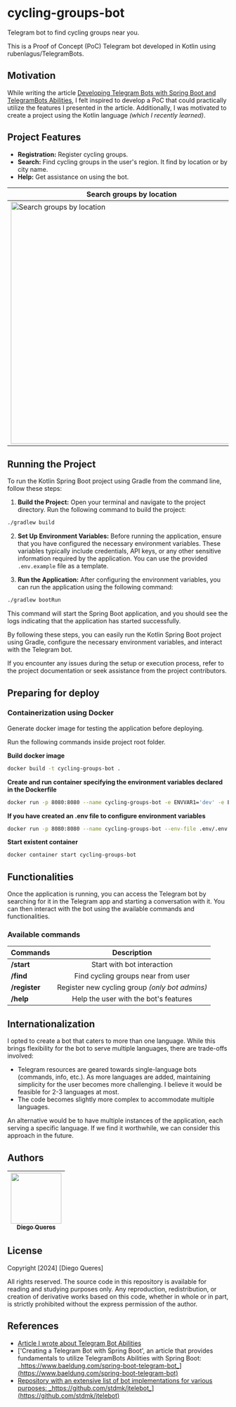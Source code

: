 # cycling-groups-bot

Telegram bot to find cycling groups near you.

This is a Proof of Concept (PoC) Telegram bot developed in Kotlin using rubenlagus/TelegramBots. 

## Motivation

While writing the article [Developing Telegram Bots with Spring Boot and TelegramBots Abilities](#), I felt inspired to develop a PoC that could practically utilize the features I presented in the article. Additionally, I was motivated to create a project using the Kotlin language _(which I recently learned)_.

## Project Features

- **Registration:** Register cycling groups.
- **Search:** Find cycling groups in the user's region. It find by location or by city name.
- **Help:** Get assistance on using the bot.

| Search groups by location | Help | Search groups by city name | 
|----------|:-------------:|------:|
| <img src="doc/imgs/Screenrecorder-2024-06-08-18-28-24-293.gif" alt="Search groups by location" width="auto" height="550">| <img src="doc/imgs/Screenrecorder-2024-06-08-18-29-14-374.gif" alt="Help" width="auto" height="550"> | <img src="doc/imgs/Screenrecorder-2024-06-08-18-32-57-500.gif" alt="Search groups by city name" width="auto" height="550"> |

## Running the Project

To run the Kotlin Spring Boot project using Gradle from the command line, follow these steps:

1. **Build the Project:**
Open your terminal and navigate to the project directory.
Run the following command to build the project:
```bash
./gradlew build
```
2. **Set Up Environment Variables:**
Before running the application, ensure that you have configured the necessary environment variables. These variables typically include credentials, API keys, or any other sensitive information required by the application. You can use the provided `.env.example` file as a template.

3. **Run the Application:**
After configuring the environment variables, you can run the application using the following command:
```bash
./gradlew bootRun
```
This command will start the Spring Boot application, and you should see the logs indicating that the application has started successfully.

By following these steps, you can easily run the Kotlin Spring Boot project using Gradle, configure the necessary environment variables, and interact with the Telegram bot. 

If you encounter any issues during the setup or execution process, refer to the project documentation or seek assistance from the project contributors.

## Preparing for deploy

### Containerization using Docker

Generate docker image for testing the application before deploying.

Run the following commands inside project root folder.

**Build docker image**
```bash
docker build -t cycling-groups-bot .
```

**Create and run container specifying the environment variables declared in the Dockerfile**
```bash
docker run -p 8080:8080 --name cycling-groups-bot -e ENVVAR1='dev' -e ENVVAR2='foo' -e ENVVAR3='bar' cycling-groups-bot
```

**If you have created an .env file to configure environment variables**
```bash
docker run -p 8080:8080 --name cycling-groups-bot --env-file .env/.env.local  cycling-groups-bot
```

**Start existent container**
```bash
docker container start cycling-groups-bot 
```

## Functionalities

Once the application is running, you can access the Telegram bot by searching for it in the Telegram app and starting a conversation with it. You can then interact with the bot using the available commands and functionalities.

### Available commands
| Commands      |                  Description                   | 
|---------------|:----------------------------------------------:|
| **/start**    |           Start with bot interaction           |
| **/find**     |       Find cycling groups near from user       |
| **/register** | Register new cycling group _(only bot admins)_ |
| **/help**     |     Help the user with the bot's features      |

## Internationalization

I opted to create a bot that caters to more than one language. While this brings flexibility for the bot to serve multiple languages, there are trade-offs involved:
- Telegram resources are geared towards single-language bots (commands, info, etc.). As more languages are added, maintaining simplicity for the user becomes more challenging. I believe it would be feasible for 2-3 languages at most.
- The code becomes slightly more complex to accommodate multiple languages.

An alternative would be to have multiple instances of the application, each serving a specific language. If we find it worthwhile, we can consider this approach in the future.

## Authors

| [<img loading="lazy" src="https://avatars.githubusercontent.com/u/2144655?v=4" width=115><br><sub>Diego Queres</sub>](https://github.com/diegoqueres) |
| :---: |

## License

Copyright [2024] [Diego Queres]

All rights reserved. The source code in this repository is available for reading and studying purposes only. Any reproduction, redistribution, or creation of derivative works based on this code, whether in whole or in part, is strictly prohibited without the express permission of the author.

## References
* [Article I wrote about Telegram Bot Abilities](https://medium.com/@diegoqueres81/desenvolvendo-bots-para-telegram-com-spring-boot-e-telegrambots-abilities-5270e574423d)
* ['Creating a Telegram Bot with Spring Boot', an article that provides fundamentals to utilize TelegramBots Abilities with Spring Boot: _https://www.baeldung.com/spring-boot-telegram-bot_](https://www.baeldung.com/spring-boot-telegram-bot)
* [Repository with an extensive list of bot implementations for various purposes: _https://github.com/stdmk/jtelebot_](https://github.com/stdmk/jtelebot)
]()
